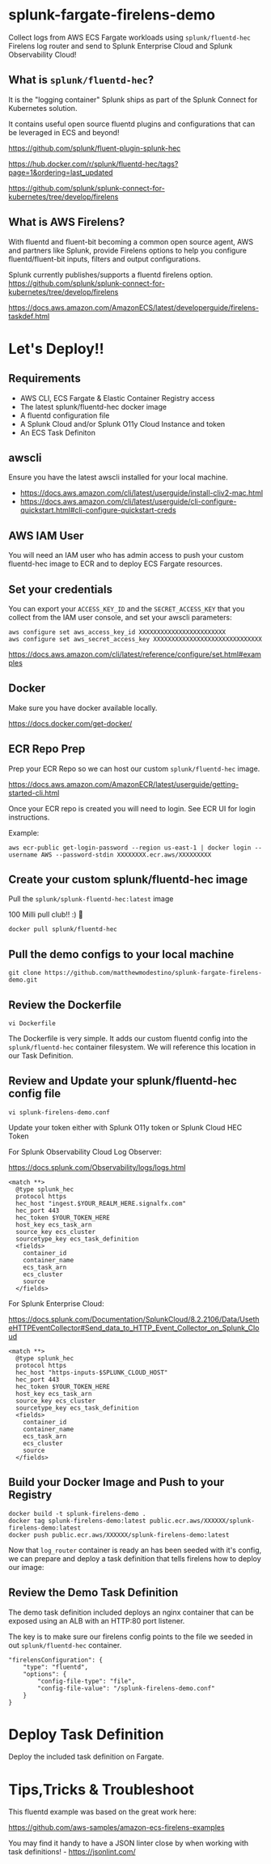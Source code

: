 # splunk-fargate-firelens-demo

Collect logs from AWS ECS Fargate workloads using `splunk/fluentd-hec` Firelens log router and send to Splunk Enterprise Cloud and Splunk Observability Cloud!

## What is `splunk/fluentd-hec`?

It is the "logging container" Splunk ships as part of the Splunk Connect for Kubernetes solution. 

It contains useful open source fluentd plugins and configurations that can be leveraged in ECS and beyond!

https://github.com/splunk/fluent-plugin-splunk-hec

https://hub.docker.com/r/splunk/fluentd-hec/tags?page=1&ordering=last_updated

https://github.com/splunk/splunk-connect-for-kubernetes/tree/develop/firelens

## What is AWS Firelens?

With fluentd and fluent-bit becoming a common open source agent, AWS and partners like Splunk, provide Firelens options to help you configure fluentd/fluent-bit inputs, filters and output configurations.

Splunk currently publishes/supports a fluentd firelens option. https://github.com/splunk/splunk-connect-for-kubernetes/tree/develop/firelens

https://docs.aws.amazon.com/AmazonECS/latest/developerguide/firelens-taskdef.html 

# Let's Deploy!!

## Requirements

  - AWS CLI, ECS Fargate & Elastic Container Registry access
  - The latest splunk/fluentd-hec docker image
  - A fluentd configuration file
  - A Splunk Cloud and/or Splunk O11y Cloud Instance and token 
  - An ECS Task Definiton

## awscli

Ensure you have the latest awscli installed for your local machine.

- https://docs.aws.amazon.com/cli/latest/userguide/install-cliv2-mac.html
- https://docs.aws.amazon.com/cli/latest/userguide/cli-configure-quickstart.html#cli-configure-quickstart-creds

## AWS IAM User

You will need an IAM user who has admin access to push your custom fluentd-hec image to ECR and to deploy ECS Fargate resources.  

## Set your credentials

You can export your `ACCESS_KEY_ID` and the `SECRET_ACCESS_KEY` that you collect from the IAM user console, and set your awscli parameters:

```
aws configure set aws_access_key_id XXXXXXXXXXXXXXXXXXXXXXXX
aws configure set aws_secret_access_key XXXXXXXXXXXXXXXXXXXXXXXXXXXXXX
```

https://docs.aws.amazon.com/cli/latest/reference/configure/set.html#examples

## Docker

Make sure you have docker available locally.

https://docs.docker.com/get-docker/
 
## ECR Repo Prep

Prep your ECR Repo so we can host our custom `splunk/fluentd-hec` image.

https://docs.aws.amazon.com/AmazonECR/latest/userguide/getting-started-cli.html

Once your ECR repo is created you will need to login. See ECR UI for login instructions.

Example:

`aws ecr-public get-login-password --region us-east-1 | docker login --username AWS --password-stdin XXXXXXXX.ecr.aws/XXXXXXXXX`

## Create your custom splunk/fluentd-hec image

Pull the `splunk/splunk-fluentd-hec:latest` image 

100 Milli pull club!! :) 🎉 

`docker pull splunk/fluentd-hec`

## Pull the demo configs to your local machine

`git clone https://github.com/matthewmodestino/splunk-fargate-firelens-demo.git`

## Review the Dockerfile

`vi Dockerfile`

The Dockerfile is very simple. It adds our custom fluentd config into the `splunk/fluentd-hec` container filesystem. We will reference this location in our Task Definition. 

## Review and Update your splunk/fluentd-hec config file

`vi splunk-firelens-demo.conf`

Update your token either with Splunk O11y token or Splunk Cloud HEC Token

For Splunk Observability Cloud Log Observer:

https://docs.splunk.com/Observability/logs/logs.html

```
<match **>
  @type splunk_hec
  protocol https
  hec_host "ingest.$YOUR_REALM_HERE.signalfx.com"           
  hec_port 443
  hec_token $YOUR_TOKEN_HERE
  host_key ecs_task_arn 
  source_key ecs_cluster
  sourcetype_key ecs_task_definition
  <fields>
    container_id
    container_name
    ecs_task_arn
    ecs_cluster
    source
  </fields>
```

For Splunk Enterprise Cloud:

https://docs.splunk.com/Documentation/SplunkCloud/8.2.2106/Data/UsetheHTTPEventCollector#Send_data_to_HTTP_Event_Collector_on_Splunk_Cloud

```
<match **>
  @type splunk_hec
  protocol https
  hec_host "https-inputs-$SPLUNK_CLOUD_HOST"           
  hec_port 443
  hec_token $YOUR_TOKEN_HERE
  host_key ecs_task_arn 
  source_key ecs_cluster
  sourcetype_key ecs_task_definition
  <fields>
    container_id
    container_name
    ecs_task_arn
    ecs_cluster
    source
  </fields>
```

## Build your Docker Image and Push to your Registry

```
docker build -t splunk-firelens-demo .
docker tag splunk-firelens-demo:latest public.ecr.aws/XXXXXX/splunk-firelens-demo:latest
docker push public.ecr.aws/XXXXXX/splunk-firelens-demo:latest
```

Now that `log_router` container is ready an has been seeded with it's config, we can prepare and deploy a task definition that tells firelens how to deploy our image:  

## Review the Demo Task Definition

The demo task definition included deploys an nginx container that can be exposed using an ALB with an HTTP:80 port listener. 

The key is to make sure our firelens config points to the file we seeded in out `splunk/fluentd-hec` container. 

```
"firelensConfiguration": {
    "type": "fluentd",
    "options": {
        "config-file-type": "file",
        "config-file-value": "/splunk-firelens-demo.conf"
    }
}
```

# Deploy Task Definition

Deploy the included task definition on Fargate. 

# Tips,Tricks & Troubleshoot

This fluentd example was based on the great work here:

https://github.com/aws-samples/amazon-ecs-firelens-examples

You may find it handy to have a JSON linter close by when working with task definitions! - https://jsonlint.com/ 
